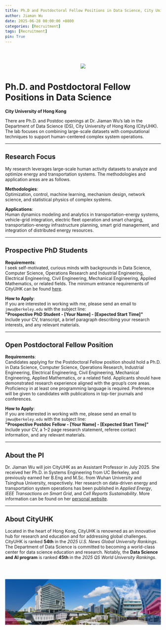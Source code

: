 ```yaml
---
title: Ph.D and Postdoctoral Fellow Positions in Data Science, City University of Hong Kong
author: Jiaman Wu
date: 2025-06-28 00:00:00 +0800
categories: [Recruitment]
tags: [Recruitment]
pin: True
---
```


<br/>
<br/>
<p align="center">
  <img src="../assets/fig/cityulogo.png" width="900">
  <br><i> </i>
</p>


# Ph.D. and Postdoctoral Fellow Positions in Data Science  
**City University of Hong Kong**  

There are Ph.D. and Postdoc openings at Dr. Jiaman Wu’s lab in the Department of Data Science (DS), City University of Hong Kong (CityUHK). The lab focuses on combining large-scale datasets with computational techniques to support human-centered complex system operations.

---

## Research Focus

My research leverages large-scale human activity datasets to analyze and optimize energy and transportation systems. The methodologies and application areas are as follows.

**Methodologies**:  
Optimization, control, machine learning, mechanism design, network science, and statistical physics of complex systems.

**Applications**:  
Human dynamics modeling and analytics in transportation-energy systems, vehicle-grid integration, electric fleet operation and smart charging, transportation-energy infrastructure planning, smart grid management, and integration of distributed energy resources.

---

## Prospective PhD Students

**Requirements**:  
I seek self-motivated, curious minds with backgrounds in Data Science, Computer Science, Operations Research and Industrial Engineering, Electrical Engineering, Civil Engineering, Mechanical Engineering, Applied Mathematics, or related fields. The minimum entrance requirements of CityUHK can be found [here](https://www.cityu.edu.hk/pg/research-degree-programmes/entrance-requirements).

**How to Apply**:  
If you are interested in working with me, please send an email to `jmwu@berkeley.edu` with the subject line:  
**"Prospective PhD Student - [Your Name] - [Expected Start Time]"**  
Include your CV, transcript, a brief paragraph describing your research interests, and any relevant materials.

---

## Open Postdoctoral Fellow Position

**Requirements**:  
Candidates applying for the Postdoctoral Fellow position should hold a Ph.D. in Data Science, Computer Science, Operations Research, Industrial Engineering, Electrical Engineering, Civil Engineering, Mechanical Engineering, Applied Mathematics, or a related field. Applicants should have demonstrated research experience aligned with the group’s core areas. Proficiency in at least one programming language is required. Preference will be given to candidates with publications in top-tier journals and conferences.

**How to Apply**:  
If you are interested in working with me, please send an email to `jmwu@berkeley.edu` with the subject line:  
**"Prospective Postdoc Fellow - [Your Name] - [Expected Start Time]"**  
Include your CV, a 1–2 page research statement, referee contact information, and any relevant materials.

---

## About the PI

Dr. Jiaman Wu will join CityUHK as an Assistant Professor in July 2025. She received her Ph.D. in Systems Engineering from UC Berkeley, and previously earned her B.Eng and M.Sc. from Wuhan University and Tsinghua University, respectively. Her research on data-driven energy and transportation system operations has been published in *Applied Energy*, *IEEE Transactions on Smart Grid*, and *Cell Reports Sustainability*. More information can be found on her [personal website](https://charmainewu.github.io/about/).

---

## About CityUHK

Located in the heart of Hong Kong, CityUHK is renowned as an innovative hub for research and education and for addressing global challenges. CityUHK is ranked **54th** in the *2025 U.S. News Global University Rankings*. The Department of Data Science is committed to becoming a world-class center for data science education and research. Notably, the **Data Science and AI program** is ranked **45th** in the *2025 QS World University Rankings*.

<br/>
<br/>
<p align="center">
  <img src="assets/fig/cityucampus.png" width="900">
  <br><i> </i>
</p>
